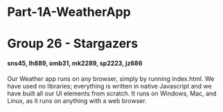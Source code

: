 # Part-1A-WeatherApp
# Group 26 - Stargazers
#### sns45, lh889, omb31, mk2289, sp2223, jz686

Our Weather app runs on any browser, simply by running index.html. We have used no libraries; everything is written in native Javascript and we have built all our UI elements from scratch. 
It runs on Windows, Mac, and Linux, as it runs on anything with a web browser. 



